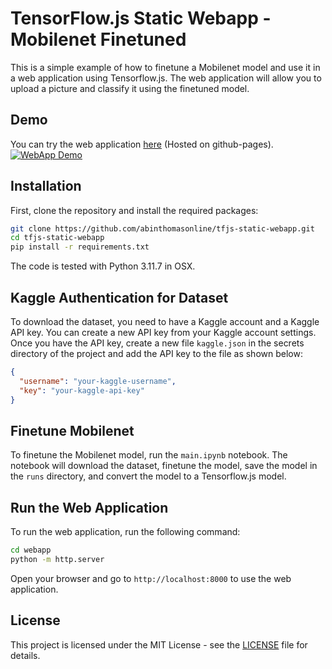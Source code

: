# TensorFlow.js Static Webapp - Mobilenet Finetuned

This is a simple example of how to finetune a Mobilenet model and use it in a web application using Tensorflow.js. The web application will allow you to upload a picture and classify it using the finetuned model.


## Demo

You can try the web application [here](https://abinthomas.in/tfjs-static-webapp/) (Hosted on github-pages).
[![WebApp Demo](demo.gif)](https://abinthomas.in/tfjs-static-webapp/)

## Installation

First, clone the repository and install the required packages:

```bash
git clone https://github.com/abinthomasonline/tfjs-static-webapp.git
cd tfjs-static-webapp
pip install -r requirements.txt
```

The code is tested with Python 3.11.7 in OSX.

## Kaggle Authentication for Dataset

To download the dataset, you need to have a Kaggle account and a Kaggle API key. You can create a new API key from your Kaggle account settings. Once you have the API key, create a new file `kaggle.json` in the secrets directory of the project and add the API key to the file as shown below:

```json
{
  "username": "your-kaggle-username",
  "key": "your-kaggle-api-key"
}
```

## Finetune Mobilenet

To finetune the Mobilenet model, run the `main.ipynb` notebook. The notebook will download the dataset, finetune the model, save the model in the `runs` directory, and convert the model to a Tensorflow.js model.

## Run the Web Application

To run the web application, run the following command:

```bash
cd webapp
python -m http.server
```
Open your browser and go to `http://localhost:8000` to use the web application.

## License

This project is licensed under the MIT License - see the [LICENSE](LICENSE) file for details.
